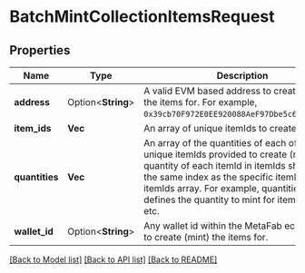 # BatchMintCollectionItemsRequest

## Properties

Name | Type | Description | Notes
------------ | ------------- | ------------- | -------------
**address** | Option<**String**> | A valid EVM based address to create (mint) the items for. For example, `0x39cb70F972E0EE920088AeF97Dbe5c6251a9c25D`. | [optional]
**item_ids** | **Vec<f32>** | An array of unique itemIds to create (mint). | 
**quantities** | **Vec<f32>** | An array of the quantities of each of the unique itemIds provided to create (mint). The quantity of each itemId in itemIds should be at the same index as the specific itemId in the itemIds array. For example, quantities[2] defines the quantity to mint for itemIds[2], etc. | 
**wallet_id** | Option<**String**> | Any wallet id within the MetaFab ecosystem to create (mint) the items for. | [optional]

[[Back to Model list]](../README.md#documentation-for-models) [[Back to API list]](../README.md#documentation-for-api-endpoints) [[Back to README]](../README.md)


